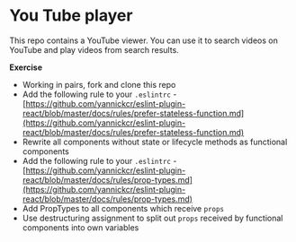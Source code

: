 # You Tube player

This repo contains a YouTube viewer. You can use it to search videos on YouTube and play videos from search results.

**Exercise**

* Working in pairs, fork and clone this repo
* Add the following rule to your `.eslintrc` -  [https://github.com/yannickcr/eslint-plugin-react/blob/master/docs/rules/prefer-stateless-function.md](https://github.com/yannickcr/eslint-plugin-react/blob/master/docs/rules/prefer-stateless-function.md)
* Rewrite all components without state or lifecycle methods as functional components
* Add the following rule to your `.eslintrc` -  [https://github.com/yannickcr/eslint-plugin-react/blob/master/docs/rules/prop-types.md](https://github.com/yannickcr/eslint-plugin-react/blob/master/docs/rules/prop-types.md)
* Add PropTypes to all components which receive `props`
* Use destructuring assignment to split out `props` received by functional components into own variables
